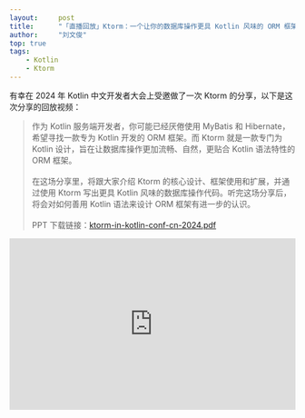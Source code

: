 ```yaml
---
layout:     post
title:      "「直播回放」Ktorm：一个让你的数据库操作更具 Kotlin 风味的 ORM 框架｜Kotlin 中文开发者大会"
author:     "刘文俊"
top: true
tags:
    - Kotlin
    - Ktorm
---
```


有幸在 2024 年 Kotlin 中文开发者大会上受邀做了一次 Ktorm 的分享，以下是这次分享的回放视频：

> 作为 Kotlin 服务端开发者，你可能已经厌倦使用 MyBatis 和 Hibernate，希望寻找一款专为 Kotlin 开发的 ORM 框架。而 Ktorm 就是一款专门为 Kotlin 设计，旨在让数据库操作更加流畅、自然，更贴合 Kotlin 语法特性的 ORM 框架。<br><br> 在这场分享里，将跟大家介绍 Ktorm 的核心设计、框架使用和扩展，并通过使用 Ktorm 写出更具 Kotlin 风味的数据库操作代码。听完这场分享后，将会对如何善用 Kotlin 语法来设计 ORM 框架有进一步的认识。<br><br> PPT 下载链接：[ktorm-in-kotlin-conf-cn-2024.pdf](/files/in-post/ktorm-in-kotlin-conf-cn-2024.pdf)

<!-- more -->

<div style="position: relative; padding: 30% 45%;">
    <iframe src="https://player.bilibili.com/player.html?aid=114081109443014&bvid=BV1M693Y9EKD&cid=28620096868&page=1&high_quality=1&danmaku=0" allowfullscreen="allowfullscreen" scrolling="no" frameborder="no" style="position: absolute; width: 100%; height: 100%; left: 0; top: 0;"></iframe>
</div>